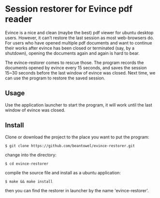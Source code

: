 # Session restorer for Evince pdf reader

Evince is a nice and clean (maybe the best) pdf viewer for ubuntu desktop users. However, it can't restore the last session as most web-browsers do. For users who have opened multiple pdf documents and want to continue their works after evince has been closed or terminated (say, by a shutdown), opening the documents again and again is hard to bear.

The evince-restorer comes to rescue those. The program records the documents opened by evince every 15 seconds, and saves the session 15~30 seconds before the last window of evince was closed. Next time, we can use the program to restore the saved session.

## Usage

Use the application launcher to start the program, it will work until the last window of evince was closed.

## Install

Clone or download the project to the place you want to put the program:
```
$ git clone https://github.com/beantowel/evince-restorer.git
```

change into the directory:
```
$ cd evince-restorer
```

compile the source file and install as a ubuntu application:
```
$ make && make install
```

then you can find the restorer in launcher by the name 'evince-restorer'.
